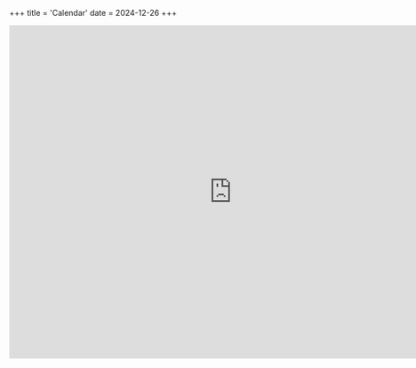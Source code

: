 +++
title = 'Calendar'
date = 2024-12-26
+++
<iframe src="https://calendar.google.com/calendar/embed?src=1944731df674cd72796a0f940392572441fd5f56f2d1ebd1cb805fbd010c67a3%40group.calendar.google.com&ctz=Europe%2FLondon" style="border: 0" width="800" height="600" frameborder="0" scrolling="no"></iframe>
